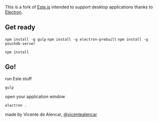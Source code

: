 This is a fork of [Este.js](https://github.com/Steida/este) intended to support desktop applications thanks to [Electron](http://electron.atom.io/).

## Get ready

`npm install -g gulp`
`npm install -g electron-prebuilt`
`npm install -g pouchdb-server`

`npm install`

## Go!

run Este stuff

`gulp`

open your application window

`electron .`


made by Vicente de Alencar, [@vicentealencar](https://twitter.com/vicentealencar)
